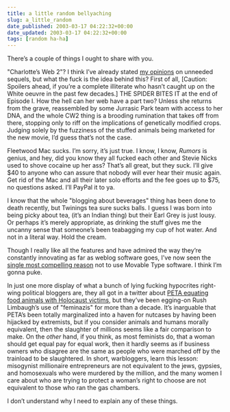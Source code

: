 ```yaml
---
title: a little random bellyaching
slug: a_little_random
date_published: 2003-03-17 04:22:32+00:00
date_updated: 2003-03-17 04:22:32+00:00
tags: [random ha-ha]
---
```

There’s a couple of things I ought to share with you.

"Charlotte’s Web 2"? I think I’ve already stated [my opinions](/2002/02/28/cinderella_2) on unneeded sequels, but what the fuck is the idea behind this? First of all, [Caution: Spoilers ahead, if you’re a complete illiterate who hasn’t caught up on the White oeuvre in the past few decades.] THE SPIDER BITES IT at the end of Episode I. How the hell can her web have a part two? Unless she returns from the grave, reassembled by some Jurrasic Park team with access to her DNA, and the whole CW2 thing is a brooding rumination that takes off from there, stopping only to riff on the implications of genetically modified crops. Judging solely by the fuzziness of the stuffed animals being marketed for the new movie, I’d guess that’s not the case.

Fleetwood Mac sucks. I’m sorry, it’s just true. I know, I know, *Rumors* is genius, and hey, did you know they all fucked each other and Stevie Nicks used to shove cocaine up her ass? That’s all great, but they suck. I’ll give $40 to anyone who can assure that nobody will ever hear their music again. Get rid of the Mac and all their later solo efforts and the fee goes up to $75, no questions asked. I’ll PayPal it to ya.

I know that the whole "blogging about beverages" thing has been done to death recently, but Twinings tea sure sucks balls. I guess I was born into being picky about tea, (it’s an Indian thing) but their Earl Grey is just lousy. Or perhaps it’s merely appropriate, as drinking the stuff gives me the uncanny sense that someone’s been teabagging my cup of hot water. And not in a literal way. Hold the cream.

Though I really like all the features and have admired the way they’re constantly innovating as far as weblog software goes, I’ve now seen the [single most compelling reason](http://phonezilla.org/thoughts/20030315.php) not to use Movable Type software. I think I’m gonna puke.

In just one more display of what a bunch of lying fucking hypocrites right-wing political bloggers are, they all got in a twitter about [PETA equating food animals with Holocaust victims](http://www.yourish.com/archives/2003/feb23-mar1_2003.html#2003030102), but they’ve been egging-on Rush Limbaugh’s use of "feminazis" for more than a decade. It’s inarguable that PETA’s been totally marginalized into a haven for nutcases by having been hijacked by extremists, but if you consider animals and humans morally equivalent, then the slaughter of millions seems like a fair comparison to make. On the *other* hand, if you think, as most feminists do, that a woman should get equal pay for equal work, then it hardly seems as if business owners who disagree are the same as people who were marched off by the trainload to be slaughtered. In short, warbloggers, learn this lesson: misogynist millionaire entrepreneurs are not equivalent to the jews, gypsies, and homosexuals who were murdered by the million, and the many women I care about who are trying to protect a woman’s right to choose are not equivalent to those who ran the gas chambers.

I don’t understand why I need to explain any of these things.
